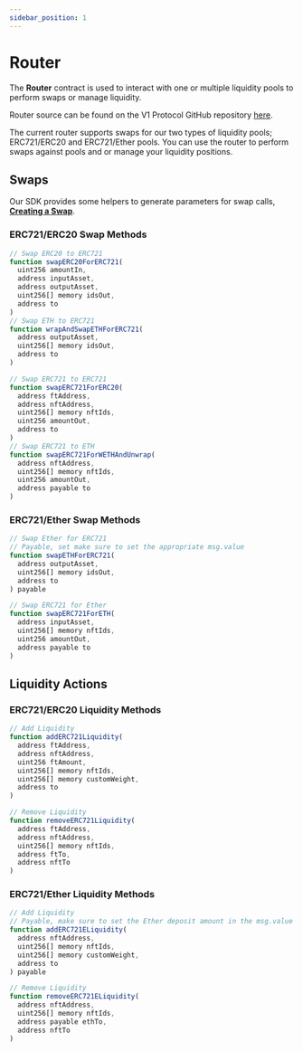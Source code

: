 ```yaml
---
sidebar_position: 1
---
```


# Router

The **Router** contract is used to interact with one or multiple liquidity pools to perform swaps or manage liquidity.

Router source can be found on the V1 Protocol GitHub repository [here](https://github.com/AssetMerge/assetmerge-v1-protocol/blob/master/contracts/Router.sol).

The current router supports swaps for our two types of liquidity pools; ERC721/ERC20 and ERC721/Ether pools. You can use the router to perform swaps against pools and or manage your liquidity positions.

## Swaps

Our SDK provides some helpers to generate parameters for swap calls, **[Creating a Swap](/docs/developers/sdk/creating-a-swap)**.

### ERC721/ERC20 Swap Methods

```ts
// Swap ERC20 to ERC721
function swapERC20ForERC721(
  uint256 amountIn,
  address inputAsset,
  address outputAsset,
  uint256[] memory idsOut,
  address to
)
// Swap ETH to ERC721
function wrapAndSwapETHForERC721(
  address outputAsset,
  uint256[] memory idsOut,
  address to
)

// Swap ERC721 to ERC721
function swapERC721ForERC20(
  address ftAddress,
  address nftAddress,
  uint256[] memory nftIds,
  uint256 amountOut,
  address to
)
// Swap ERC721 to ETH
function swapERC721ForWETHAndUnwrap(
  address nftAddress,
  uint256[] memory nftIds,
  uint256 amountOut,
  address payable to
)
```
### ERC721/Ether Swap Methods
```ts
// Swap Ether for ERC721
// Payable, set make sure to set the appropriate msg.value
function swapETHForERC721(
  address outputAsset,
  uint256[] memory idsOut,
  address to
) payable

// Swap ERC721 for Ether
function swapERC721ForETH(
  address inputAsset,
  uint256[] memory nftIds,
  uint256 amountOut,
  address payable to
)
```

## Liquidity Actions

### ERC721/ERC20 Liquidity Methods
```ts
// Add Liquidity
function addERC721Liquidity(
  address ftAddress,
  address nftAddress,
  uint256 ftAmount,
  uint256[] memory nftIds,
  uint256[] memory customWeight,
  address to
)

// Remove Liquidity
function removeERC721Liquidity(
  address ftAddress,
  address nftAddress,
  uint256[] memory nftIds,
  address ftTo,
  address nftTo
)
```
### ERC721/Ether Liquidity Methods
```ts
// Add Liquidity
// Payable, make sure to set the Ether deposit amount in the msg.value
function addERC721ELiquidity(
  address nftAddress,
  uint256[] memory nftIds,
  uint256[] memory customWeight,
  address to
) payable

// Remove Liquidity
function removeERC721ELiquidity(
  address nftAddress,
  uint256[] memory nftIds,
  address payable ethTo,
  address nftTo
)
```
